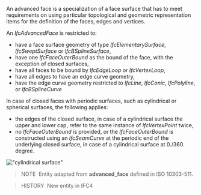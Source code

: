 An advanced face is a specialization of a face surface that has to meet requirements on using particular topological and geometric representation items for the definition of the faces, edges and vertices.

An _IfcAdvancedFace_ is restricted to:

* have a face surface geometry of type _IfcElementarySurface_, _IfcSweptSurface_ or _IfcBSplineSurface_,
* have one _IfcFaceOuterBound_ as the bound of the face, with the exception of closed surfaces,
* have all faces to be bound by _IfcEdgeLoop_ or _IfcVertexLoop_,
* have all edges to have an edge curve geometry,
* have the edge curve geometry restricted to _IfcLine_, _IfcConic_, _IfcPolyline_, or _IfcBSplineCurve_

In case of closed faces with periodic surfaces, such as cylindrical or spherical surfaces, the following applies:

* the edges of the closed surface, in case of a cylindrical surface the upper and lower cap, refer to the same instance of _IfcVertexPoint_ twice,
* no _IfcFaceOuterBound_ is provided, or the _IfcFaceOuterBound_ is constructed using an _IfcSeamCurve_ at the periodic end of the underlying closed surface, in case of a cylindrical surface at 0./360. degree.

!["cylindrical surface"](../../../figures/ifcadvancedface_01.png "Figure 1 &mdash; Use of _IfcCylindricalSurface_ as underlying surface of an _IfcAdvancedFace_")

> NOTE&nbsp; Entity adapted from **advanced_face** defined in ISO 10303-511.

> HISTORY&nbsp; New entity in IFC4